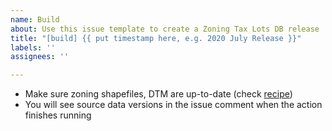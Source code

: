 ```yaml
---
name: Build
about: Use this issue template to create a Zoning Tax Lots DB release
title: "[build] {{ put timestamp here, e.g. 2020 July Release }}"
labels: ''
assignees: ''

---
```


- Make sure zoning shapefiles, DTM are up-to-date (check [recipe](https://github.com/NYCPlanning/recipes))
- You will see source data versions in the issue comment when the action finishes running
